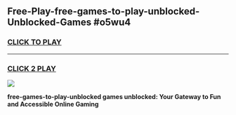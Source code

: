 
## Free-Play-free-games-to-play-unblocked-Unblocked-Games #o5wu4
<h3>
<a href="https://news.freeplayer.one?title=free-games-to-play-unblocked&ref=8M">CLICK TO PLAY</a></h3>
<hr>

<h3>
<a href="https://news.freeplayer.one?title=free-games-to-play-unblocked&ref=8M">CLICK 2 PLAY</a>
  
</h3>

<a href="https://news.freeplayer.one?title=free-games-to-play-unblocked&ref=8M"><img src="https://clearcache.store/games.png"></a>


**free-games-to-play-unblocked games unblocked: Your Gateway to Fun and Accessible Online Gaming**
